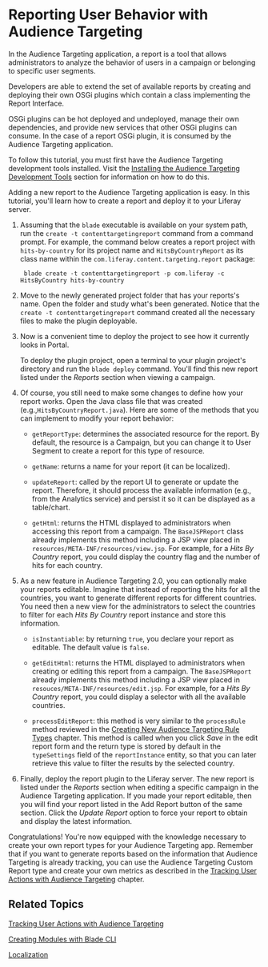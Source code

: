 # Reporting User Behavior with Audience Targeting

In the Audience Targeting application, a report is a tool that allows
administrators to analyze the behavior of users in a campaign or belonging to
specific user segments.

Developers are able to extend the set of available reports by creating and
deploying their own OSGi plugins which contain a class implementing the
Report Interface.

OSGi plugins can be hot deployed and undeployed, manage their own dependencies,
and provide new services that other OSGi plugins can consume. In the case of a
report OSGi plugin, it is consumed by the Audience Targeting application.

To follow this tutorial, you must first have the Audience Targeting development
tools installed. Visit the
[Installing the Audience Targeting Development Tools](/develop/tutorials/-/knowledge_base/7-0/creating-new-audience-targeting-rule-types#installing-the-audience-targeting-development-tools)
section for information on how to do this.

Adding a new report to the Audience Targeting application is easy. In this
tutorial, you'll learn how to create a report and deploy it to your Liferay
server.

1. Assuming that the `blade` executable is available on your system path, run
   the `create -t contenttargetingreport` command from a command prompt.
   For example, the command below creates a report project with
   `hits-by-country` for its project name and `HitsByCountryReport` as its class
   name within the `com.liferay.content.targeting.report` package:

        blade create -t contenttargetingreport -p com.liferay -c HitsByCountry hits-by-country

2. Move to the newly generated project folder that has your reports's name. Open
   the folder and study what's been generated. Notice that the
   `create -t contenttargetingreport` command created all the necessary files
   to make the plugin deployable.

3. Now is a convenient time to deploy the project to see how it currently looks
   in Portal.

    To deploy the plugin project, open a terminal to your plugin project's
    directory and run the `blade deploy` command. You'll find this new report
    listed under the *Reports* section when viewing a campaign.

4. Of course, you still need to make some changes to define how your report
   works. Open the Java class file that was created
   (e.g.,`HitsByCountryReport.java`). Here are some of the methods that you can
   implement to modify your report behavior:

    * `getReportType`: determines the associated resource for the report. By
    default, the resource is a Campaign, but you can change it to User Segment
    to create a report for this type of resource.

    * `getName`: returns a name for your report (it can be localized).

    * `updateReport`: called by the report UI to generate or update the report.
    Therefore, it should process the available information (e.g., from the
    Analytics service) and persist it so it can be displayed as a table/chart.

    * `getHtml`: returns the HTML displayed to administrators when accessing
    this report from a campaign. The `BaseJSPReport` class already implements
    this method including a JSP view placed in
    `resources/META-INF/resources/view.jsp`. For example, for a
    *Hits By Country* report, you could display the country flag and the number
    of hits for each country.

5. As a new feature in Audience Targeting 2.0, you can optionally make your
   reports editable. Imagine that instead of reporting the hits for all the
   countries, you want to generate different reports for different countries.
   You need then a new view for the administrators to select the countries to
   filter for each *Hits By Country* report instance and store this information.

   	* `isInstantiable`: by returning `true`, you declare your report as
   	editable. The default value is `false`.

    * `getEditHtml`: returns the HTML displayed to administrators when creating
    or editing this report from a campaign. The `BaseJSPReport` already
    implements this method including a JSP view placed in
    `resouces/META-INF/resources/edit.jsp`. For example, for a *Hits By Country*
    report, you could display a selector with all the available countries.

	* `processEditReport`: this method is very similar to the `processRule`
	method reviewed in the
	[Creating New Audience Targeting Rule Types](/develop/tutorials/-/knowledge_base/7-0/creating-new-audience-targeting-rule-types)
	chapter. This method is called when you click *Save* in the edit report
	form and the return type is stored by default in the `typeSettings` field
	of the `reportInstance` entity, so that you can later retrieve this value to
	filter the results by the selected country.

6. Finally, deploy the report plugin to the Liferay server. The new report is
   listed under the *Reports* section when editing a specific campaign in the
   Audience Targeting application. If you made your report editable, then you
   will find your report listed in the Add Report button of the same section.
   Click the *Update Report* option to force your report to obtain and display
   the latest information.

Congratulations! You're now equipped with the knowledge necessary to create your
own report types for your Audience Targeting app. Remember that if you want to
generate reports based on the information that Audience Targeting is already
tracking, you can use the Audience Targeting Custom Report type and create your
own metrics as described in the
[Tracking User Actions with Audience Targeting](/develop/tutorials/-/knowledge_base/7-0/tracking-user-actions-with-audience-targeting)
chapter.

## Related Topics

[Tracking User Actions with Audience Targeting](/develop/tutorials/-/knowledge_base/7-0/tracking-user-actions-with-audience-targeting)

[Creating Modules with Blade CLI](/develop/tutorials/-/knowledge_base/7-0/creating-modules-with-blade-cli)

[Localization](/develop/tutorials/-/knowledge_base/7-0/localization)
